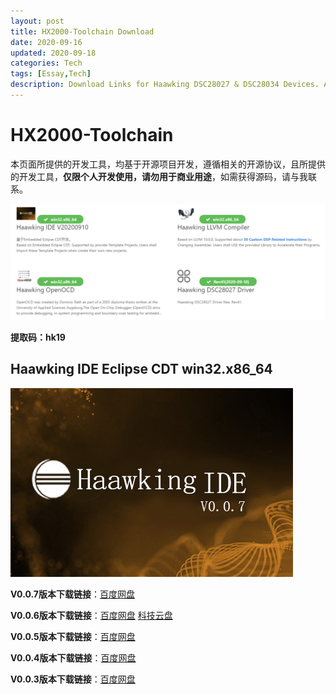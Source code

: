 ```yaml
---
layout: post
title: HX2000-Toolchain Download
date: 2020-09-16
updated: 2020-09-18
categories: Tech
tags: [Essay,Tech]
description: Download Links for Haawking DSC28027 & DSC28034 Devices. All Softwares are Developped Based Open Source Projects, And Just for Personal Usage.
---
```


# HX2000-Toolchain



本页面所提供的开发工具，均基于开源项目开发，遵循相关的开源协议，且所提供的开发工具，**仅限个人开发使用，请勿用于商业用途**，如需获得源码，请与我联系。

![HX2000 Toolchain](https://github.com/JunningWu/junningwu.github.io/raw/master/_posts/pics/haawking-toolchain.png)


**提取码：hk19**

## Haawking IDE Eclipse CDT win32.x86_64

![HX2000 Toolchain](https://github.com/JunningWu/junningwu.github.io/raw/master/_posts/pics/haawking-ide-v0.0.7.bmp)

**V0.0.7版本下载链接**：[百度网盘](https://pan.baidu.com/s/1YOAMmb7RSJMePRyt6u5-xg)

**V0.0.6版本下载链接**：[百度网盘](https://pan.baidu.com/s/1kc-dgYhx0R4TD0c5cK5reA) [科技云盘](https://pan.cstcloud.cn/s/EfgSUnPZQlc)

**V0.0.5版本下载链接**：[百度网盘](https://pan.baidu.com/s/1SOeXZTXhNjp3gNM5sMMJCg)

**V0.0.4版本下载链接**：[百度网盘](https://pan.baidu.com/s/19SHadbY200SSs7vjmzocYg)

**V0.0.3版本下载链接**：[百度网盘](https://pan.baidu.com/s/1b05iN8j3W28yOyKgzYbyyA)

